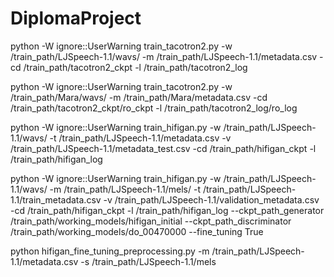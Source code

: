 # DiplomaProject

python -W ignore::UserWarning train_tacotron2.py -w /train_path/LJSpeech-1.1/wavs/ -m /train_path/LJSpeech-1.1/metadata.csv -cd /train_path/tacotron2_ckpt -l /train_path/tacotron2_log

python -W ignore::UserWarning train_tacotron2.py -w /train_path/Mara/wavs/ -m /train_path/Mara/metadata.csv -cd /train_path/tacotron2_ckpt/ro_ckpt -l /train_path/tacotron2_log/ro_log

python -W ignore::UserWarning train_hifigan.py -w /train_path/LJSpeech-1.1/wavs/ -t /train_path/LJSpeech-1.1/metadata.csv -v /train_path/LJSpeech-1.1/metadata_test.csv -cd /train_path/hifigan_ckpt -l /train_path/hifigan_log

python -W ignore::UserWarning train_hifigan.py -w /train_path/LJSpeech-1.1/wavs/ -m /train_path/LJSpeech-1.1/mels/ -t /train_path/LJSpeech-1.1/train_metadata.csv -v /train_path/LJSpeech-1.1/validation_metadata.csv -cd /train_path/hifigan_ckpt -l /train_path/hifigan_log --ckpt_path_generator /train_path/working_models/hifigan_initial --ckpt_path_discriminator /train_path/working_models/do_00470000 --fine_tuning True


python hifigan_fine_tuning_preprocessing.py -m /train_path/LJSpeech-1.1/metadata.csv -s /train_path/LJSpeech-1.1/mels
